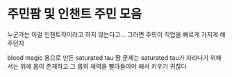 # 주민팜 및 인챈트 주민 모음

누군가는 이걸 인챈트작이라고 하지 않는다고...
그러면 주민이 직업을 빠르게 가지게 해주던지

blood magic 용으로 만든 saturated tau 팜
문제는 saturated tau가 자라나기 위해서는 위에 몹이 존재하고 그 몹의 체력을 빨아들여야 해서 키우기 귀찮다

